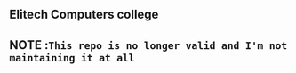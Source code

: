 ## Elitech Computers college

##  NOTE :`This repo is no longer valid and I'm not maintaining it at all` 

